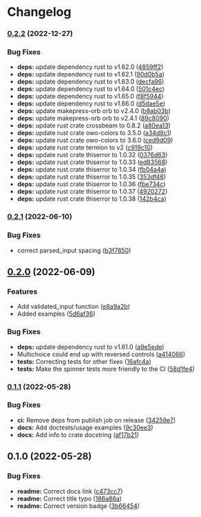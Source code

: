 # Changelog

### [0.2.2](https://www.github.com/makepress/clytia/compare/v0.2.1...v0.2.2) (2022-12-27)


### Bug Fixes

* **deps:** update dependency rust to v1.62.0 ([4859ff2](https://www.github.com/makepress/clytia/commit/4859ff281b9cff605703f70dcdfe79fa6e6eeef6))
* **deps:** update dependency rust to v1.62.1 ([90d0b5a](https://www.github.com/makepress/clytia/commit/90d0b5ad7db99b025f2c169ad20b4fee55a90b98))
* **deps:** update dependency rust to v1.63.0 ([decfa96](https://www.github.com/makepress/clytia/commit/decfa963f3c4c80dfb314e120a448d5a944c55d1))
* **deps:** update dependency rust to v1.64.0 ([501c4ec](https://www.github.com/makepress/clytia/commit/501c4ec3ce70c9cc30c92ed16df965ed8924a563))
* **deps:** update dependency rust to v1.65.0 ([f8f5944](https://www.github.com/makepress/clytia/commit/f8f594483ec2af2fffea83effc6b8d3b49135fb3))
* **deps:** update dependency rust to v1.66.0 ([d5dae5e](https://www.github.com/makepress/clytia/commit/d5dae5e49edadec26c836b7ab0df92ee81af9f04))
* **deps:** update makepress-orb orb to v2.4.0 ([b8ab03b](https://www.github.com/makepress/clytia/commit/b8ab03bf0f56c3d11b19d976eb6a3287992424be))
* **deps:** update makepress-orb orb to v2.4.1 ([89c8090](https://www.github.com/makepress/clytia/commit/89c8090cde42bc25b1e713ee889844e3f6ae3598))
* **deps:** update rust crate crossbeam to 0.8.2 ([a80ea13](https://www.github.com/makepress/clytia/commit/a80ea13196fb9e0459749436cbcb93dcbfd53230))
* **deps:** update rust crate owo-colors to 3.5.0 ([a34d8c1](https://www.github.com/makepress/clytia/commit/a34d8c1f7176b20c058d36382c182cb3fecfade5))
* **deps:** update rust crate owo-colors to 3.6.0 ([ced9d09](https://www.github.com/makepress/clytia/commit/ced9d0967c6697ede7ebacf79be9c95d17784bbb))
* **deps:** update rust crate termion to v2 ([c919c10](https://www.github.com/makepress/clytia/commit/c919c101a50a48441655770e156d1c979350e4f7))
* **deps:** update rust crate thiserror to 1.0.32 ([0376d63](https://www.github.com/makepress/clytia/commit/0376d63b4d003097aa883ea3f81e0db85022dfee))
* **deps:** update rust crate thiserror to 1.0.33 ([ed83568](https://www.github.com/makepress/clytia/commit/ed83568a28f49e93c0b88596668a7af57490f8ba))
* **deps:** update rust crate thiserror to 1.0.34 ([fb04a4a](https://www.github.com/makepress/clytia/commit/fb04a4a65cc48183160cdc72dac194f065325aae))
* **deps:** update rust crate thiserror to 1.0.35 ([353df46](https://www.github.com/makepress/clytia/commit/353df46f9a175940ff8f31b60babcbe12827af4a))
* **deps:** update rust crate thiserror to 1.0.36 ([fbe734c](https://www.github.com/makepress/clytia/commit/fbe734c2cc74a8045fbfe41f523f4653673003b6))
* **deps:** update rust crate thiserror to 1.0.37 ([4920272](https://www.github.com/makepress/clytia/commit/49202722323f8619b74bb8e3f2a37e6811c0f800))
* **deps:** update rust crate thiserror to 1.0.38 ([142b4ca](https://www.github.com/makepress/clytia/commit/142b4ca7018be960da710d8f3e8cb31d4d01ae82))

### [0.2.1](https://www.github.com/makepress/clytia/compare/v0.2.0...v0.2.1) (2022-06-10)


### Bug Fixes

* correct parsed_input spacing ([b3f7850](https://www.github.com/makepress/clytia/commit/b3f78506b9f97a79fa9543e3038a4daf9cd05ebb))

## [0.2.0](https://www.github.com/makepress/clytia/compare/v0.1.1...v0.2.0) (2022-06-09)


### Features

* Add validated_input function ([e8a9a2b](https://www.github.com/makepress/clytia/commit/e8a9a2bd7a82f8379110374adfde5e533d866c4c))
* Added examples ([5d6af36](https://www.github.com/makepress/clytia/commit/5d6af3626125a3c09928b58a4e0ec66eca42fd6e))


### Bug Fixes

* **deps:** update dependency rust to v1.61.0 ([a9e5ede](https://www.github.com/makepress/clytia/commit/a9e5ede8f8b9a7e9f9871d97d6eb6d9a7ed1ad9c))
* Multichoice could end up with reversed controls ([a414066](https://www.github.com/makepress/clytia/commit/a414066d23e5f9b8f6f9f93845f4b2783a7a28c9))
* **tests:** Correcting tests for other fixes ([16afc4a](https://www.github.com/makepress/clytia/commit/16afc4ad7e91857d98e720fc4493432b9b282ef9))
* **tests:** Make the spinner tests more friendly to the CI ([58d1fe4](https://www.github.com/makepress/clytia/commit/58d1fe4ffb3392f035718f46a0813827f2822c3b))

### [0.1.1](https://www.github.com/makepress/clytia/compare/v0.1.0...v0.1.1) (2022-05-28)


### Bug Fixes

* **ci:** Remove deps from publish job on release ([34259e7](https://www.github.com/makepress/clytia/commit/34259e7b7cba741b6a6f38f42402030c3a125258))
* **docs:** Add doctests/usage examples ([9c30ee3](https://www.github.com/makepress/clytia/commit/9c30ee3f20113bd3cead66f4cdf8eb46b4ace634))
* **docs:** Add info to crate docstring ([af17b21](https://www.github.com/makepress/clytia/commit/af17b21b5d1609dc108edf44e25c5e2ff8b7e4f3))

## 0.1.0 (2022-05-28)


### Bug Fixes

* **readme:** Correct docs link ([c473cc7](https://www.github.com/makepress/clytia/commit/c473cc7fd644246dea750bb72009f3a2d08f9ceb))
* **readme:** Correct title typo ([186a86a](https://www.github.com/makepress/clytia/commit/186a86ad60f87db80f06ecf138997f9afa734460))
* **readme:** Correct version badge ([3b66454](https://www.github.com/makepress/clytia/commit/3b66454d231e61d7b3ee8f2633f438d3ff3e14a6))
